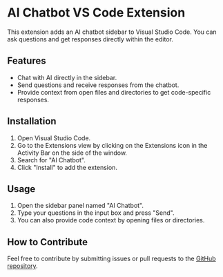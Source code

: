 # AI Chatbot VS Code Extension

This extension adds an AI chatbot sidebar to Visual Studio Code. You can ask questions and get responses directly within the editor. 

## Features

- Chat with AI directly in the sidebar.
- Send questions and receive responses from the chatbot.
- Provide context from open files and directories to get code-specific responses.

## Installation

1. Open Visual Studio Code.
2. Go to the Extensions view by clicking on the Extensions icon in the Activity Bar on the side of the window.
3. Search for "AI Chatbot".
4. Click "Install" to add the extension.

## Usage

1. Open the sidebar panel named "AI Chatbot".
2. Type your questions in the input box and press "Send".
3. You can also provide code context by opening files or directories.

## How to Contribute

Feel free to contribute by submitting issues or pull requests to the [GitHub repository](https://github.com/your-repo-link).
